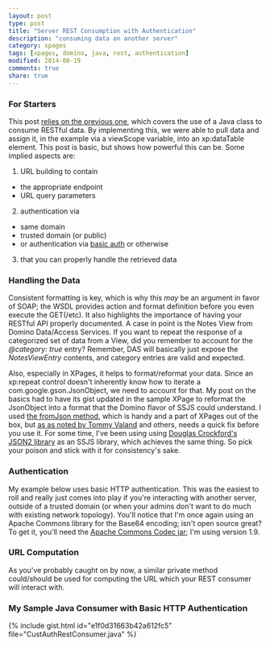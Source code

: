 ```yaml
---
layout: post
type: post
title: "Server REST Consumption with Authentication"
description: "consuming data on another server"
category: xpages
tags: [xpages, domino, java, rest, authentication]
modified: 2014-08-19
comments: true
share: true
---
```


### For Starters
This post <a href="{{ site.url }}/xpages/rest-consumption-server-side/">relies on the previous one</a>, which covers the use of a Java class to consume RESTful data. By implementing this, we were able to pull data and assign it, in the example via a viewScope variable, into an xp:dataTable element. This post is basic, but shows how powerful this can be. Some implied aspects are:

1. URL building to contain
  * the appropriate endpoint
  * URL query parameters
2. authentication via
  * same domain
  * trusted domain (or public)
  * or authentication via [basic auth](http://en.wikipedia.org/wiki/Basic_access_authentication) or otherwise
3. that you can properly handle the retrieved data

### Handling the Data
Consistent formatting is key, which is why this _may_ be an argument in favor of SOAP; the WSDL provides action and format definition before you even execute the GET(/etc). It also highlights the importance of having your RESTful API properly documented. A case in point is the Notes View from Domino Data/Access Services. If you want to repeat the response of a categorized set of data from a View, did you remember to account for the _@category: true_ entry? Remember, DAS will basically just expose the _NotesViewEntry_ contents, and category entries are valid and expected.

Also, especially in XPages, it helps to format/reformat your data. Since an xp:repeat control doesn't inherently know how to iterate a com.google.gson.JsonObject, we need to account for that. My post on the basics had to have its gist updated in the sample XPage to reformat the JsonObject into a format that the Domino flavor of SSJS could understand. I used [the fromJson method](http://dontpanic82.blogspot.com/2010/09/xpages-ssjs-code-snippet-that-lets-you.html), which is handy and a part of XPages out of the box, but [as as noted by Tommy Valand](http://dontpanic82.blogspot.com/2010/10/xpages-bug-in-fromjson-with-fix.html) and others, needs a quick fix before you use it. For some time, I've been using using [Douglas Crockford's JSON2 library](http://github.com/douglascrockford/JSON-js/blob/master/json2.js) as an SSJS library, which achieves the same thing. So pick your poison and stick with it for consistency's sake.

### Authentication
My example below uses basic HTTP authentication. This was the easiest to roll and really just comes into play if you're interacting with another server, outside of a trusted domain (or when your admins don't want to do much with existing network topology). You'll notice that I'm once again using an Apache Commons library for the Base64 encoding; isn't open source great? To get it, you'll need the [Apache Commons Codec jar](http://commons.apache.org/proper/commons-codec/); I'm using version 1.9.

### URL Computation
As you've probably caught on by now, a similar private method could/should be used for computing the URL which your REST consumer will interact with.

### My Sample Java Consumer with Basic HTTP Authentication

{% include gist.html id="e1f0d31663b42a612fc5" file="CustAuthRestConsumer.java" %}
